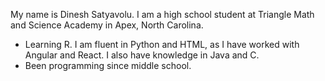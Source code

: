 My name is Dinesh Satyavolu. I am a high school student at Triangle Math and Science Academy in Apex, North Carolina.

-  Learning R. I am fluent in Python and HTML, as I have worked with Angular and React. I also have knowledge in Java and C.
-  Been programming since middle school.

